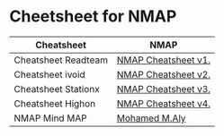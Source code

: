 # Cheetsheet for NMAP 

Cheatsheet | NMAP
-- | --
Cheatsheet Readteam | [NMAP Cheatsheet v1.](https://redteamtutorials.com/2018/10/14/nmap-cheatsheet/uh)
Cheatsheet ivoid | [NMAP Cheatsheet v2.](https://www.ivoidwarranties.tech/posts/pentesting-tuts/nmap/cheatsheet/)
Cheatsheet Stationx | [NMAP Cheatsheet v3.](https://www.stationx.net/nmap-cheat-sheet/)
Cheatsheet Highon | [NMAP Cheatsheet v4.](https://highon.coffee/blog/nmap-cheat-sheet/)
NMAP Mind MAP | [Mohamed M.Aly](https://drive.google.com/file/d/14xVPmJa9z3BdwiUFSDY2ZPbt7Mw242b4/view?usp=drivesdk)
